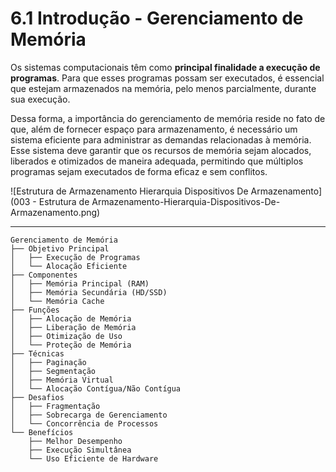 # 6.1 Introdução - Gerenciamento de Memória

Os sistemas computacionais têm como **principal finalidade a execução de programas**. Para que esses programas possam ser executados, é essencial que estejam armazenados na memória, pelo menos parcialmente, durante sua execução.

Dessa forma, a importância do gerenciamento de memória reside no fato de que, além de fornecer espaço para armazenamento, é necessário um sistema eficiente para administrar as demandas relacionadas à memória. Esse sistema deve garantir que os recursos de memória sejam alocados, liberados e otimizados de maneira adequada, permitindo que múltiplos programas sejam executados de forma eficaz e sem conflitos.


![Estrutura de Armazenamento Hierarquia Dispositivos De Armazenamento](003 - Estrutura de Armazenamento-Hierarquia-Dispositivos-De-Armazenamento.png)



---

```
Gerenciamento de Memória
├── Objetivo Principal
│   ├── Execução de Programas
│   └── Alocação Eficiente
├── Componentes
│   ├── Memória Principal (RAM)
│   ├── Memória Secundária (HD/SSD)
│   └── Memória Cache
├── Funções
│   ├── Alocação de Memória
│   ├── Liberação de Memória
│   ├── Otimização de Uso
│   └── Proteção de Memória
├── Técnicas
│   ├── Paginação
│   ├── Segmentação
│   ├── Memória Virtual
│   └── Alocação Contígua/Não Contígua
├── Desafios
│   ├── Fragmentação
│   ├── Sobrecarga de Gerenciamento
│   └── Concorrência de Processos
└── Benefícios
    ├── Melhor Desempenho
    ├── Execução Simultânea
    └── Uso Eficiente de Hardware
```
